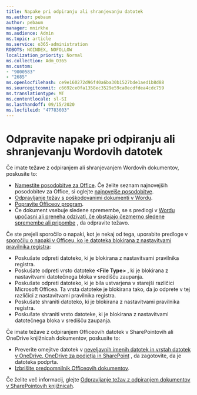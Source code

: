 ```yaml
---
title: Napake pri odpiranju ali shranjevanju datotek
ms.author: pebaum
author: pebaum
manager: mnirkhe
ms.audience: Admin
ms.topic: article
ms.service: o365-administration
ROBOTS: NOINDEX, NOFOLLOW
localization_priority: Normal
ms.collection: Adm_O365
ms.custom:
- "9000583"
- "2685"
ms.openlocfilehash: ce9e160272d96f40a6ba30b1527bde1aed1b8d88
ms.sourcegitcommit: c6692ce0fa1358ec3529e59ca0ecdfdea4cdc759
ms.translationtype: MT
ms.contentlocale: sl-SI
ms.lasthandoff: 09/15/2020
ms.locfileid: "47783603"
---
```

# <a name="resolve-errors-opening-or-saving-word-files"></a>Odpravite napake pri odpiranju ali shranjevanju Wordovih datotek

Če imate težave z odpiranjem ali shranjevanjem Wordovih dokumentov, poskusite to:

- [Namestite posodobitve za Office](https://support.office.com/article/2ab296f3-7f03-43a2-8e50-46de917611c5). Če želite seznam najnovejših posodobitev za Office, si oglejte [najnovejše posodobitve](https://docs.microsoft.com/officeupdates/office-updates-msi).
- [Odpravljanje težav s poškodovanimi dokumenti v Wordu](https://docs.microsoft.com/office/troubleshoot/word/damaged-documents-in-word).
- [Popravite Officeov program](https://support.office.com/Article/Repair-an-Office-application-7821d4b6-7c1d-4205-aa0e-a6b40c5bb88b).
- Če dokument vsebuje sledene spremembe, se s predlogi v [Wordu upočasni ali preneha odzivati, če obstajajo čezmerno sledene spremembe ali pripombe](https://docs.microsoft.com/office/troubleshoot/word/word-stops-responding) , da odpravite težavo.

Če ste prejeli sporočilo o napaki, kot je nekaj od tega, uporabite predloge v [sporočilu o napaki v Officeu, ko je datoteka blokirana z nastavitvami pravilnika registra](https://docs.microsoft.com/office/troubleshoot/settings/file-blocked-in-office):

- Poskušate odpreti datoteko, ki je blokirana z nastavitvami pravilnika registra.
- Poskušate odpreti vrsto datoteke **\<File Type\>** , ki je blokirana z nastavitvami datotečnega bloka v središču zaupanja.
- Poskušate odpreti datoteko, ki je bila ustvarjena v starejši različici Microsoft Officea. Ta vrsta datoteke je blokirana tako, da jo odprete v tej različici z nastavitvami pravilnika registra.
- Poskušate shraniti datoteko, ki je blokirana z nastavitvami pravilnika registra.
- Poskušate shraniti vrsto datoteke, ki je blokirana z nastavitvami datotečnega bloka v središču zaupanja.

Če imate težave z odpiranjem Officeovih datotek v SharePointovih ali OneDrive knjižnicah dokumentov, poskusite to:

- Preverite omejitve datotek v [neveljavnih imenih datotek in vrstah datotek v OneDrive, OneDrive za podjetja in SharePoint](https://support.office.com/article/64883a5d-228e-48f5-b3d2-eb39e07630fa) , da zagotovite, da je datoteka podprta. 
- [Izbrišite predpomnilnik Officeovih dokumentov](https://support.office.com/article/b1d3765e-d71b-4bb8-99ca-acd22c42995d
). 

Če želite več informacij, glejte [Odpravljanje težav z odpiranjem dokumentov v SharePointovih knjižnicah](https://support.office.com/article/31329fa1-4ad0-47fc-95d8-bb0c5b12a536).